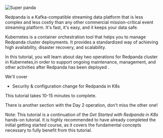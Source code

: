 ![Super panda](./images/super-panda.png)

Redpanda is a Kafka-compatible streaming data platform that is less complex and less costly than any other commercial mission-critical event streaming platform. It's fast, it's easy, and it keeps your data safe.

Kubernetes is a container orchestration tool that helps you to manage Redpanda cluster deployments. It provides a standardized way of achieving high availability, disaster recovery, and scalability.

In this tutorial, you will learn about day two operations for Redpanda cluster in Kubernetes,in order to support ongoing maintenance, management, and other activities after Redpanda has been deployed .

We'll cover 

- Security & configuration change for Redpanda in K8s

This tutorial takes 10-15 minutes to complete.

There is another section with the Day 2 operation, don't miss the other one! 

Note: This tutorial is a continuation of the *Get Started with Redpanda in K8s* hands-on tutorial. It is highly recommended to have already completed the initial getting started course, as it covers the fundamental concepts necessary to fully benefit from this tutorial.
